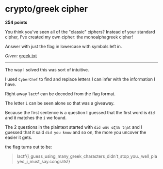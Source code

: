 # crypto/greek cipher

**254 points**

You think you've seen all of the "classic" ciphers? Instead of your standard cipher, I've created my own cipher: the monoalphagreek cipher!

Answer with just the flag in lowercase with symbols left in.

*Given:* [greek.txt](https://github.com/LeonGurin/LA-CTF-2023/tree/main/greek%20cipher/greek.txt)

___

The way I solved this was sort of intuitive.

I used `CyberChef` to find and replace letters I can infer with the information I have.

Right away `lactf` can be decoded from the flag format.

The letter `i` can be seen alone so that was a giveaway.

Because the first sentence is a question I guessed that the first word is `did` and it matches the `i` we found.

The 2 questions in the plaintext started with `did ωπν αζπλ tηat` and I guessed that it said `did you know` and so on, the more you uncover the easier it gets.

the flag turns out to be:

> lactf{i_guess_using_many_greek_characters_didn't_stop_you._well_played_i_must_say.congrats!}
